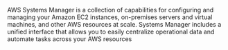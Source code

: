 AWS Systems Manager is a collection of capabilities for configuring and managing your Amazon EC2 instances, on-premises servers and virtual machines,
and other AWS resources at scale. Systems Manager includes a unified interface that allows you to easily centralize operational data and
automate tasks across your AWS resources
